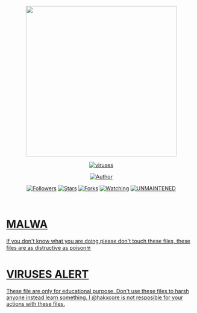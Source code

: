 <p align="center">
  <img src="https://raw.githubusercontent.com/hakxcore/MALWA/master/media/windowsvirus.png" width="400" height="400"/>
</p>
<p align="center">
<a href="#"><img title="viruses" src="https://img.shields.io/badge/-%20VIRUSES ALERT-green%3FcolorA%3D%2523ff0000%26colorB%3D%2523017e40"></a>
</p>
<p align="center">
<a href="https://github.com/hakxcore"><img title="Author" src="https://img.shields.io/badge/Author-mukesh%20kumar-red.svg?style=for-the-badge&logo=github"></a>
</p>
<p align="center">
<a href="https://github.com/hakxcore/followers"><img title="Followers" src="https://img.shields.io/github/followers/hakxcore?color=blue&style=flat-square"></a>
<a href="https://github.com/hakxcore/stargazers/"><img title="Stars" src="https://img.shields.io/github/stars/hakxcore/MALWA?color=red&style=flat-square"></a>
<a href="https://github.com/hakxcore/MALWA/network/members"><img title="Forks" src="https://img.shields.io/github/forks/hakxcore/MALWA?color=red&style=flat-square"></a>
<a href="https://github.com/hakxcore/MALWA/watchers"><img title="Watching" src="https://img.shields.io/github/watchers/hakxcore/MALWA?label=Watchers&color=blue&style=flat-square"></a>
<a href="#"><img title="UNMAINTENED" src="https://img.shields.io/badge/UNMAINTENED-YES-blue.svg"</a>
</p>
<br/>



# MALWA
If you don't know what you are doing please don't touch these files, these files are as distructive as poison☣️

  # VIRUSES ALERT
These file are only for educational purpose. Don't use these files to harsh anyone instead learn something. 
I @hakxcore is not resposible for your actions with these files.
